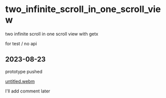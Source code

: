# two_infinite_scroll_in_one_scroll_view

two infinite scroll in one scroll view with getx

for test / no api 

## 2023-08-23
prototype pushed

[untitled.webm](https://github.com/SaltPepperSalt/two_infinite_scroll_in_one_scroll_view/assets/62284293/fa8cd680-2415-4e6f-833a-3fe0cb14fb3e)

I'll add comment later 
